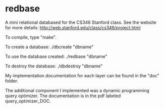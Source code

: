 redbase
=======

A mini relational databased for the CS346 Stanford class. See the website for more details: http://web.stanford.edu/class/cs346/project.html

To compile, type "make".

To create a database:
./dbcreate "dbname"

To use the database created:
./redbase "dbname"

To destroy the database:
./dbdestroy "dbname"

My implementation documentation for each layer can be found in the "doc" folder.

The additional component I implemented was a dynamic programming query optimizer. The documentation is in the pdf labeled query_optimizer_DOC.
